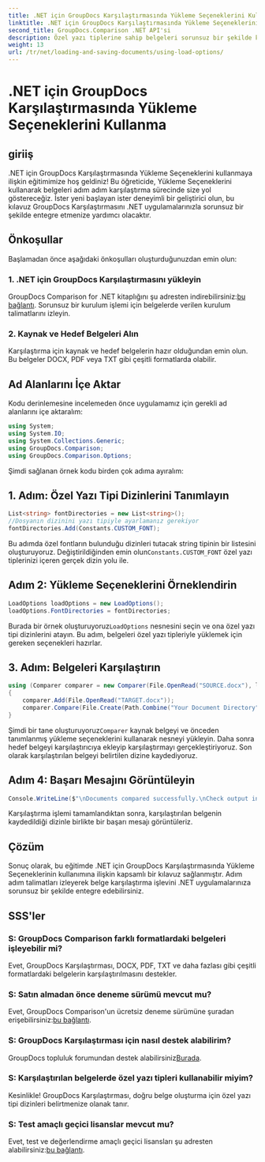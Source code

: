```yaml
---
title: .NET için GroupDocs Karşılaştırmasında Yükleme Seçeneklerini Kullanma
linktitle: .NET için GroupDocs Karşılaştırmasında Yükleme Seçeneklerini Kullanma
second_title: GroupDocs.Comparison .NET API'si
description: Özel yazı tiplerine sahip belgeleri sorunsuz bir şekilde karşılaştırmak için GroupDocs Comparison for .NET'teki Yükleme Seçeneklerini nasıl kullanacağınızı öğrenin.
weight: 13
url: /tr/net/loading-and-saving-documents/using-load-options/
---
```


# .NET için GroupDocs Karşılaştırmasında Yükleme Seçeneklerini Kullanma

## giriiş
.NET için GroupDocs Karşılaştırmasında Yükleme Seçeneklerini kullanmaya ilişkin eğitimimize hoş geldiniz! Bu öğreticide, Yükleme Seçeneklerini kullanarak belgeleri adım adım karşılaştırma sürecinde size yol göstereceğiz. İster yeni başlayan ister deneyimli bir geliştirici olun, bu kılavuz GroupDocs Karşılaştırmasını .NET uygulamalarınızla sorunsuz bir şekilde entegre etmenize yardımcı olacaktır.
## Önkoşullar
Başlamadan önce aşağıdaki önkoşulları oluşturduğunuzdan emin olun:
### 1. .NET için GroupDocs Karşılaştırmasını yükleyin
 GroupDocs Comparison for .NET kitaplığını şu adresten indirebilirsiniz:[bu bağlantı](https://releases.groupdocs.com/comparison/net/). Sorunsuz bir kurulum işlemi için belgelerde verilen kurulum talimatlarını izleyin.
### 2. Kaynak ve Hedef Belgeleri Alın
Karşılaştırma için kaynak ve hedef belgelerin hazır olduğundan emin olun. Bu belgeler DOCX, PDF veya TXT gibi çeşitli formatlarda olabilir.
## Ad Alanlarını İçe Aktar
Kodu derinlemesine incelemeden önce uygulamamız için gerekli ad alanlarını içe aktaralım:
```csharp
using System;
using System.IO;
using System.Collections.Generic;
using GroupDocs.Comparison;
using GroupDocs.Comparison.Options;
```
Şimdi sağlanan örnek kodu birden çok adıma ayıralım:
## 1. Adım: Özel Yazı Tipi Dizinlerini Tanımlayın
```csharp
List<string> fontDirectories = new List<string>();
//Dosyanın dizinini yazı tipiyle ayarlamanız gerekiyor
fontDirectories.Add(Constants.CUSTOM_FONT);
```
 Bu adımda özel fontların bulunduğu dizinleri tutacak string tipinin bir listesini oluşturuyoruz. Değiştirildiğinden emin olun`Constants.CUSTOM_FONT` özel yazı tiplerinizi içeren gerçek dizin yolu ile.
## Adım 2: Yükleme Seçeneklerini Örneklendirin
```csharp
LoadOptions loadOptions = new LoadOptions();
loadOptions.FontDirectories = fontDirectories;
```
 Burada bir örnek oluşturuyoruz`LoadOptions` nesnesini seçin ve ona özel yazı tipi dizinlerini atayın. Bu adım, belgeleri özel yazı tipleriyle yüklemek için gereken seçenekleri hazırlar.
## 3. Adım: Belgeleri Karşılaştırın
```csharp
using (Comparer comparer = new Comparer(File.OpenRead("SOURCE.docx"), loadOptions))
{
    comparer.Add(File.OpenRead("TARGET.docx"));
    comparer.Compare(File.Create(Path.Combine("Your Document Directory", "RESULT.docx")));
}
```
 Şimdi bir tane oluşturuyoruz`Comparer` kaynak belgeyi ve önceden tanımlanmış yükleme seçeneklerini kullanarak nesneyi yükleyin. Daha sonra hedef belgeyi karşılaştırıcıya ekleyip karşılaştırmayı gerçekleştiriyoruz. Son olarak karşılaştırılan belgeyi belirtilen dizine kaydediyoruz.
## Adım 4: Başarı Mesajını Görüntüleyin
```csharp
Console.WriteLine($"\nDocuments compared successfully.\nCheck output in {Directory.GetCurrentDirectory()}.");
```
Karşılaştırma işlemi tamamlandıktan sonra, karşılaştırılan belgenin kaydedildiği dizinle birlikte bir başarı mesajı görüntüleriz.
## Çözüm
Sonuç olarak, bu eğitimde .NET için GroupDocs Karşılaştırmasında Yükleme Seçeneklerinin kullanımına ilişkin kapsamlı bir kılavuz sağlanmıştır. Adım adım talimatları izleyerek belge karşılaştırma işlevini .NET uygulamalarınıza sorunsuz bir şekilde entegre edebilirsiniz.
## SSS'ler
### S: GroupDocs Comparison farklı formatlardaki belgeleri işleyebilir mi?
Evet, GroupDocs Karşılaştırması, DOCX, PDF, TXT ve daha fazlası gibi çeşitli formatlardaki belgelerin karşılaştırılmasını destekler.
### S: Satın almadan önce deneme sürümü mevcut mu?
 Evet, GroupDocs Comparison'un ücretsiz deneme sürümüne şuradan erişebilirsiniz:[bu bağlantı](https://releases.groupdocs.com/).
### S: GroupDocs Karşılaştırması için nasıl destek alabilirim?
 GroupDocs topluluk forumundan destek alabilirsiniz[Burada](https://forum.groupdocs.com/c/comparison/12).
### S: Karşılaştırılan belgelerde özel yazı tipleri kullanabilir miyim?
Kesinlikle! GroupDocs Karşılaştırması, doğru belge oluşturma için özel yazı tipi dizinleri belirtmenize olanak tanır.
### S: Test amaçlı geçici lisanslar mevcut mu?
Evet, test ve değerlendirme amaçlı geçici lisansları şu adresten alabilirsiniz:[bu bağlantı](https://purchase.groupdocs.com/temporary-license/).